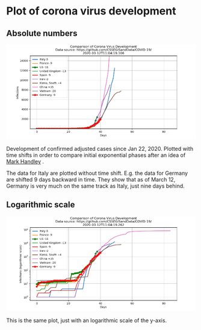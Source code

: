 # Plot of corona virus development

## Absolute numbers
![](infected-exp.png) 

Development of confirmed  adjusted cases since Jan  22, 2020.  Plotted
with time shifts in order to compare initial exponential phases
after an idea of [Mark Handley](https://twitter.com/MarkJHandley/status/1237119688578138112?s=20) .

The data for Italy are plotted without time shift. E.g. the data for Germany are shifted 9 days
backward in time. They show that as of March 12, Germany is very much on the same track as Italy,
just nine days behind. 



## Logarithmic scale
![](infected.png) 

This is the same plot, just with an logarithmic scale of the y-axis.

